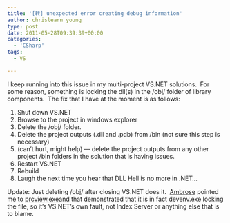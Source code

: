 ```yaml
---
title: '[转] unexpected error creating debug information'
author: chrislearn young
type: post
date: 2011-05-28T09:39:39+00:00
categories:
  - 'CSharp'
tags:
  - VS

---
```

I keep running into this issue in my multi-project VS.NET solutions.  For some reason, something is locking the dll(s) in the /obj/ folder of library components.  The fix that I have at the moment is as follows:

<!--more-->
  1. Shut down VS.NET
  2. Browse to the project in windows explorer
  3. Delete the /obj/ folder.
  4. Delete the project outputs (.dll and .pdb) from /bin (not sure this step is necessary)
  5. (can&#8217;t hurt, might help) &#8212; delete the project outputs from any other project /bin folders in the solution that is having issues.
  6. Restart VS.NET
  7. Rebuild
  8. Laugh the next time you hear that DLL Hell is no more in .NET&#8230;

Update: Just deleting /obj/ after closing VS.NET does it.  [Ambrose][1] pointed me to [prcview.exe][2]and that demonstrated that it is in fact devenv.exe locking the file, so it&#8217;s VS.NET&#8217;s own fault, not Index Server or anything else that is to blame.

&nbsp;

 [1]: http://aspalliance.com/ambrose/
 [2]: http://www.prcview.com/